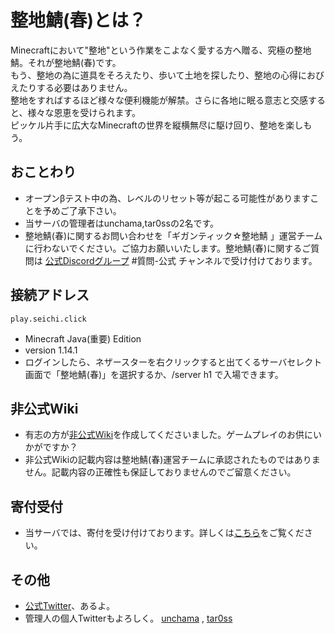 # 整地鯖(春)とは？

Minecraftにおいて"整地"という作業をこよなく愛する方へ贈る、究極の整地鯖。それが整地鯖(春)です。<br>
もう、整地の為に道具をそろえたり、歩いて土地を探したり、整地の心得におびえたりする必要はありません。<br>
整地をすればするほど様々な便利機能が解禁。さらに各地に眠る意志と交感すると、様々な恩恵を受けられます。<br>
ピッケル片手に広大なMinecraftの世界を縦横無尽に駆け回り、整地を楽しもう。

## おことわり

* オープンβテスト中の為、レベルのリセット等が起こる可能性がありますことを予めご了承下さい。
* 当サーバの管理者はunchama,tar0ssの2名です。
* 整地鯖(春)に関するお問い合わせを「ギガンティック☆整地鯖 」運営チームに行わないでください。ご協力お願いいたします。整地鯖(春)に関するご質問は [公式Discordグループ](https://discord.gg/nmhjtC5) #質問-公式 チャンネルで受け付けております。

## 接続アドレス

`play.seichi.click`

* Minecraft Java(重要) Edition
* version 1.14.1
* ログインしたら、ネザースターを右クリックすると出てくるサーバセレクト画面で「整地鯖(春)」を選択するか、/server h1 で入場できます。

## 非公式Wiki

* 有志の方が[非公式Wiki](https://springseichi.sokuhou.wiki/)を作成してくださいました。ゲームプレイのお供にいかがですか？
* 非公式Wikiの記載内容は整地鯖(春)運営チームに承認されたものではありません。記載内容の正確性も保証しておりませんのでご留意ください。

## 寄付受付

* 当サーバでは、寄付を受け付けております。詳しくは[こちら](https://goo.gl/forms/8ZR3MJwtSeTDkGST2)をご覧ください。

## その他

* [公式Twitter](https://twitter.com/springseichi)、あるよ。
* 管理人の個人Twitterもよろしく。 [unchama](https://twitter.com/tsukkkkkun) , [tar0ss](https://twitter.com/tar0sh)

